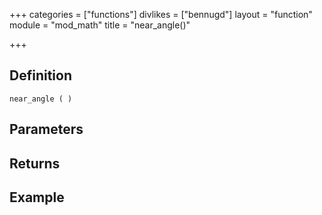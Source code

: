 +++
categories = ["functions"]
divlikes = ["bennugd"]
layout = "function"
module = "mod_math"
title = "near_angle()"

+++

## Definition

    near_angle ( )

## Parameters

## Returns

## Example
